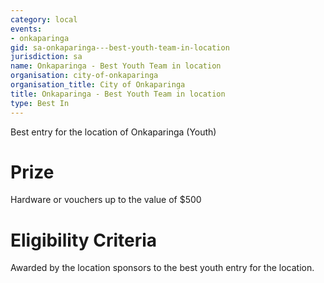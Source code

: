 ```yaml
---
category: local
events:
- onkaparinga
gid: sa-onkaparinga---best-youth-team-in-location
jurisdiction: sa
name: Onkaparinga - Best Youth Team in location
organisation: city-of-onkaparinga
organisation_title: City of Onkaparinga
title: Onkaparinga - Best Youth Team in location
type: Best In
---
```


Best entry for the location of Onkaparinga (Youth)

# Prize
Hardware or vouchers up to the value of $500

# Eligibility Criteria
Awarded by the location sponsors to the best youth entry for the location.